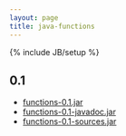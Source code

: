 ```yaml
---
layout: page
title: java-functions
---
```

{% include JB/setup %}
## 0.1 ##
 - [functions-0.1.jar](/artifacts/functions-0.1.jar)
 - [functions-0.1-javadoc.jar](/artifacts/functions-0.1-javadoc.jar)
 - [functions-0.1-sources.jar](/artifacts/functions-0.1-sources.jar)
